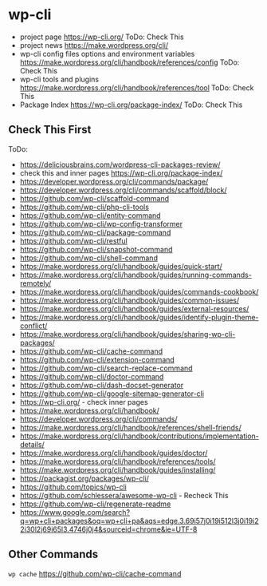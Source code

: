 # wp-cli 

- project page https://wp-cli.org/ ToDo: Check This
- project news https://make.wordpress.org/cli/
- wp-cli config files options and environment variables https://make.wordpress.org/cli/handbook/references/config ToDo: Check This
- wp-cli tools and plugins https://make.wordpress.org/cli/handbook/references/tool ToDo: Check This
- Package Index https://wp-cli.org/package-index/ ToDo: Check This 



## Check This First 

ToDo: 
- https://deliciousbrains.com/wordpress-cli-packages-review/
- check this and inner pages https://wp-cli.org/package-index/
- https://developer.wordpress.org/cli/commands/package/
- https://developer.wordpress.org/cli/commands/scaffold/block/
- https://github.com/wp-cli/scaffold-command
- https://github.com/wp-cli/php-cli-tools
- https://github.com/wp-cli/entity-command
- https://github.com/wp-cli/wp-config-transformer
- https://github.com/wp-cli/package-command
- https://github.com/wp-cli/restful
- https://github.com/wp-cli/snapshot-command
- https://github.com/wp-cli/shell-command
- https://make.wordpress.org/cli/handbook/guides/quick-start/
- https://make.wordpress.org/cli/handbook/guides/running-commands-remotely/
- https://make.wordpress.org/cli/handbook/guides/commands-cookbook/
- https://make.wordpress.org/cli/handbook/guides/common-issues/
- https://make.wordpress.org/cli/handbook/guides/external-resources/
- https://make.wordpress.org/cli/handbook/guides/identify-plugin-theme-conflict/
- https://make.wordpress.org/cli/handbook/guides/sharing-wp-cli-packages/
- https://github.com/wp-cli/cache-command
- https://github.com/wp-cli/extension-command
- https://github.com/wp-cli/search-replace-command
- https://github.com/wp-cli/doctor-command
- https://github.com/wp-cli/dash-docset-generator
- https://github.com/wp-cli/google-sitemap-generator-cli
- https://wp-cli.org/ - check inner pages 
- https://make.wordpress.org/cli/handbook/
- https://developer.wordpress.org/cli/commands/
- https://make.wordpress.org/cli/handbook/references/shell-friends/
- https://make.wordpress.org/cli/handbook/contributions/implementation-details/
- https://make.wordpress.org/cli/handbook/guides/doctor/
- https://make.wordpress.org/cli/handbook/references/tools/
- https://make.wordpress.org/cli/handbook/guides/installing/
- https://packagist.org/packages/wp-cli/
- https://github.com/topics/wp-cli
- https://github.com/schlessera/awesome-wp-cli - Recheck This 
- https://github.com/wp-cli/regenerate-readme
- https://www.google.com/search?q=wp+cli+packages&oq=wp+cli+pa&aqs=edge.3.69i57j0i19i512l3j0i19i22i30l2j69i65l3.4746j0j4&sourceid=chrome&ie=UTF-8


## Other Commands 

`wp cache` https://github.com/wp-cli/cache-command
